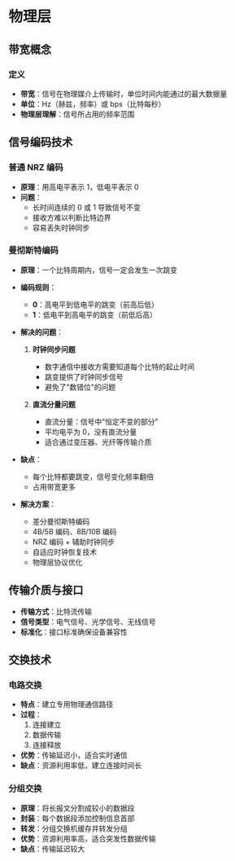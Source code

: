 # 物理层

## 带宽概念

### 定义

- **带宽**：信号在物理媒介上传输时，单位时间内能通过的最大数据量
- **单位**：Hz（赫兹，频率）或 bps（比特每秒）
- **物理层理解**：信号所占用的频率范围

## 信号编码技术

### 普通 NRZ 编码

- **原理**：用高电平表示 1，低电平表示 0
- **问题**：
  - 长时间连续的 0 或 1 导致信号不变
  - 接收方难以判断比特边界
  - 容易丢失时钟同步

### 曼彻斯特编码

- **原理**：一个比特周期内，信号一定会发生一次跳变
- **编码规则**：

  - **0**：高电平到低电平的跳变（前高后低）
  - **1**：低电平到高电平的跳变（前低后高）

- **解决的问题**：

  1. **时钟同步问题**

     - 数字通信中接收方需要知道每个比特的起止时间
     - 跳变提供了时钟同步信号
     - 避免了"数错位"的问题

  2. **直流分量问题**
     - 直流分量：信号中"恒定不变的部分"
     - 平均电平为 0，没有直流分量
     - 适合通过变压器、光纤等传输介质

- **缺点**：

  - 每个比特都要跳变，信号变化频率翻倍
  - 占用带宽更多

- **解决方案**：
  - 差分曼彻斯特编码
  - 4B/5B 编码、8B/10B 编码
  - NRZ 编码 + 辅助时钟同步
  - 自适应时钟恢复技术
  - 物理层协议优化

## 传输介质与接口

- **传输方式**：比特流传输
- **信号类型**：电气信号、光学信号、无线信号
- **标准化**：接口标准确保设备兼容性

## 交换技术

### 电路交换

- **特点**：建立专用物理通信路径
- **过程**：
  1. 连接建立
  2. 数据传输
  3. 连接释放
- **优势**：传输延迟小，适合实时通信
- **缺点**：资源利用率低，建立连接时间长

### 分组交换

- **原理**：将长报文分割成较小的数据段
- **封装**：每个数据段添加控制信息首部
- **转发**：分组交换机缓存并转发分组
- **优势**：资源利用率高，适合突发性数据传输
- **缺点**：传输延迟较大
